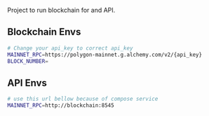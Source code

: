 Project to run blockchain for and API.

## Blockchain Envs
```sh
# Change your api_key to correct api_key
MAINNET_RPC=https://polygon-mainnet.g.alchemy.com/v2/{api_key}
BLOCK_NUMBER=
```

## API Envs
```sh
# use this url bellow because of compose service
MAINNET_RPC=http://blockchain:8545
```